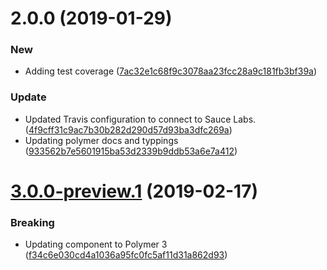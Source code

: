 # 2.0.0 (2019-01-29)


### New

* Adding test coverage ([7ac32e1c68f9c3078aa23fcc28a9c181fb3bf39a](https://github.com/advanced-rest-client/arc-local-store-preferences/commit/7ac32e1c68f9c3078aa23fcc28a9c181fb3bf39a))

### Update

* Updated Travis configuration to connect to Sauce Labs. ([4f9cff31c9ac7b30b282d290d57d93ba3dfc269a](https://github.com/advanced-rest-client/arc-local-store-preferences/commit/4f9cff31c9ac7b30b282d290d57d93ba3dfc269a))
* Updating polymer docs and typpings ([933562b7e5601915ba53d2339b9ddb53a6e7a412](https://github.com/advanced-rest-client/arc-local-store-preferences/commit/933562b7e5601915ba53d2339b9ddb53a6e7a412))



# [3.0.0-preview.1](https://github.com/advanced-rest-client/arc-local-store-preferences/compare/2.0.0...3.0.0-preview.1) (2019-02-17)


### Breaking

* Updating component to Polymer 3 ([f34c6e030cd4a1036a95fc0fc5af11d31a862d93](https://github.com/advanced-rest-client/arc-local-store-preferences/commit/f34c6e030cd4a1036a95fc0fc5af11d31a862d93))



